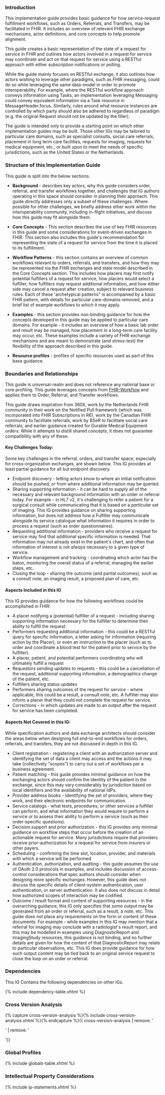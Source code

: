 ### Introduction
This implementation guide provides basic guidance for how service-request fulfillment workflows, such as Orders, Referrals, and Transfers, may be facilitated in FHIR. It includes an overview of relevant FHIR exchange mechanisms, actor definitions, and core concepts to help promote alignment.

This guide creates a basic representation of the state of a request for service in FHIR and outlines how actors involved in a request for service may coordinate and act on that request for service using a RESTful approach with either subscription notifications or polling. 

While the guide mainly focuses on RESTful exchange, it also outlines how actors wishing to leverage other paradigms, such as FHIR messaging, could do so while leveraging the same data-model in order to promote interoperability. For example, where the RESTful workflow approach conveys information using Tasks, an implementation leveraging Messaging could convey equivalent information via a Task resource in MessageHeader.focus.  Similarly, rules around what resource instances are controlled by which party should also be adhered to regardless of paradigm (e.g. the original Request should not be updated by the filler).

The guide is intended only to provide a starting point on which other implementation guides may be built. Those other IGs may be tailored to particular care domains, such as specialist consults, social care referrals, placement in long term care facilities, requests for imaging, requests for medical equipment, etc., or built upon to meet the needs of specific jurisdictions, such as the United States or the Netherlands. 

### Structure of this Implementation Guide
This guide is split into the below sections. 

- **Background** - describes key actors, why this guide considers order, referral, and transfer workflows together, and challenges that IG authors operating in this space should consider in planning their approach. This guide directly addresses only a subset of these challenges. Where possible for other challenges, we briefly address other work within the interoperability community, including in-flight initiatives, and discuss how this guide may fit alongside them.  

- **Core Concepts** -  This section describes the use of key FHIR resources in this guide and some considerations for event-driven exchanges in FHIR. This section also includes this guide's recommendation for representing the state of a request for service from the time it is placed to its fulfillment. 

- **Workflow Patterns** - this section contains an overview of common workflows relevant to orders, referrals, and transfers, and how they may be represented via the FHIR exchanges and state model described in the Core Concepts section. This includes how placers may first notify potential fulfillers of a request for service, how placers would select a fulfiller, how fulfillers may request additional information, and how either side may cancel a request after creation, subject to relevant business rules. Each of these 'archetypical patterns" is accompanied by a basic FHIR pattern, with details for particular care-domains removed, and a brief list of example workflows to which it may apply. 

- **Examples** - this section provides non-binding guidance for how the concepts developed in this guide may be applied to particular care domains. For example - it includes an overview of how a basic lab order and result may be managed, how placement in a long-term care facility may occur, etc. These examples include a variety of FHIR exchange mechanisms and are meant to demonstrate (and stress-test) the flexibility of the approach described in this guide.   

- **Resource profiles** - profiles of specific resources used as part of this base guidance. 

### Boundaries and Relationships
This guide is universal-realm and does not reference any national base or core profiling. This guide leverages concepts from [FHIR-Workflow](https://hl7.org/fhir/workflow.html) and applies them to Order, Referral, and Transfer workflows. 

This guide draws inspiration from 360X, work by the Netherlands FHIR community in their work on the Notified Pull framework (which was incorporated into FHIR Subscriptions in R6), work by the Canadian FHIR community to facilitate referrals, work by BSeR to facilitate social care referrals, and earlier guidance created for Durable Medical Equipment orders. While it attempts to distill shared concepts, it does not guarantee compatibility with any of these.

#### Key Challenges Today:
Some key challenges in the referral, orders, and transfer space, especially for cross-organization exchanges, are shown below. This IG provides at least partial guidance for all but endpoint discovery. 

* Endpoint discovery - letting actors know to where an initial notification should be pushed, or from where additional information may be queried.
* Sharing supporting information - it can be hard to supply all of the necessary and relevant background information with an order or referral today. For example - in HL7 v2, it's challenging to refer a patient for a surgical consult while communicating that it is based on a _particular_ set of imaging. This IG provides guidance on sharing supporting information, but does not address how a Fulfiller may communicate alongside its service catalogue what information it requires in order to process a request (such as order questionnaires).
* Requesting additional information - providers who receive a request for service may find that additional specific information is needed. That information may not already exist in the patient's chart, and often that information of interest is not _always_ necessary to a given type of service. 
* Workflow management and tracking - coordinating which actor has the baton, monitoring the overall status of a referral, managing the earlier steps, etc.
* Closing the loop - sharing the outcome (and partial outcomes), such as a consult note, an imaging result, a proposed plan of care, etc. 

#### Aspects Included in this IG
This IG provides guidance for how the following workflows could be accomplished in FHIR:

* A placer notifying a (potential) fulfiller of a request - including sharing supporting information necessary for the fulfiller to determine their ability to fulfill the request.
* Performers requesting additional information - this could be a RESTful query for specific information, a letter asking for information (requiring action by the Placer), or even an instruction to the placer (such as to order and coordinate a blood test for the patient prior to service by the fulfiller). 
* A placer, patient, and potential performers coordinating who will ultimately fulfill a request
* Requestors sending updates to requests - this could be a cancellation of the request, additional supporting information, a demographics change of the patient, etc.
* Fulfillers sharing status updates
* Performers sharing outcomes of the request for service - where applicable, this could be a result, a consult note, etc. A fulfiller may also inform a placer that they could not complete the request for service. 
* Corrections - in which updates are made to an output after the request for service has been completed.

#### Aspects Not Covered in this IG:
While specification authors and data exchange architects should consider the areas below when designing full end-to-end workflows for orders, referrals, and transfers, they are not discussed in depth in this IG. 

* Client registration - registering a client with an authorization server and identifying the set of data a client may access and the actions it may take (collectively "scopes") to carry out a set of workflows per a business agreement.
* Patient matching - this guide provides minimal guidance on how the exchanging actors should confirm the identity of the patient in the exchange, since this may vary considerably by jurisdiction based on local identifiers and the availability of national IdPs. 
* Provider address books - identifying the set of providers, where they work, and their electronic endpoints for communication.
* Service catalogs - what tests, procedures, or other services a fulfiller can perform, and what information they would require to perform a service or to assess their ability to perform a service (such as their order-specific questions).
* Decision support and prior authorization - this IG provides only minimal guidance on workflow steps that occur before the creation of an actionable request for service. Many jurisdictions require that providers receive prior-authorization for a request for service from insurers or other payers.
* Scheduling - confirming the time slot, location, provider, and materials with which a service will be performed
* Authentication, authorization, and auditing - this guide assumes the use of OAuth 2.0 protocols in examples, and includes discussion of access-control considerations that spec authors should consider when designing more specific exchanges. However, this guide does not discuss the specific details of client-system authentication, user authentication, or server authentication. It also does not discuss in detail how authorized scopes of interaction may be codified.
* Outcome / result format and content of supporting resources - in the overarching guidance, this IG only specifies that _some_ output may be generated from an order or referral, such as a result, a note, etc. This guide does not place any requirements on the form or content of these documents. For example - while examples in this IG may mention that a referral for imaging may conclude with a radiologist's result report, and this may be modelled in examples using DiagnosticReport and ImagingStudy resources, this guidance is not binding, and no further details are given for how the content of that DiagnosticReport may relate to particular observations, etc. This IG does provide guidance for how such output content may be tied back to an original service request to close the loop on an order or referral. 

### Dependencies
This IG Contains the following dependencies on other IGs.

{% include dependency-table.xhtml %}

### Cross Version Analysis

{% capture cross-version-analysis %}{% include cross-version-analysis.xhtml %}{% endcapture %}{{ cross-version-analysis | remove: '<p>' | remove: '</p>'}}

### Global Profiles

{% include globals-table.xhtml %}

### Intellectual Property Considerations

{% include ip-statements.xhtml %}